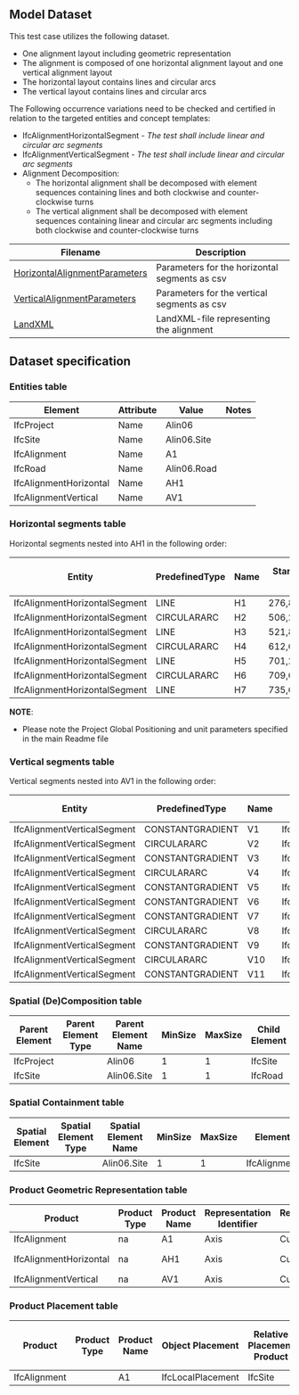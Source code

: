 ## Model Dataset

This test case utilizes the following dataset.

- One alignment layout including geometric representation
- The alignment is composed of one horizontal alignment layout and one vertical alignment layout
- The horizontal layout contains lines and circular arcs
- The vertical layout contains lines and circular arcs

The Following occurrence variations need to be checked and certified in relation to the targeted entities and concept templates:

- IfcAlignmentHorizontalSegment - *The test shall include linear and circular arc segments*
- IfcAlignmentVerticalSegment - *The test shall include linear and circular arc segments*
- Alignment Decomposition:
  - The horizontal alignment shall be decomposed with element sequences containing lines and both clockwise and counter-clockwise turns
  - The vertical alignment shall be decomposed with element sequences containing linear and circular arc segments including both clockwise and counter-clockwise turns

| Filename                                                     | Description                                   |
| ------------------------------------------------------------ | --------------------------------------------- |
| [HorizontalAlignmentParameters](./HorizontalAlignmentParameters.csv) | Parameters for the horizontal segments as csv |
| [VerticalAlignmentParameters](./VerticalAlignmentParameters.csv) | Parameters for the vertical segments as csv   |
| [LandXML](./TOI-M14334-0000A.xml)                            | LandXML-file representing the alignment       |

## Dataset specification

### Entities table

| **Element**            | **Attribute** | **Value**   | **Notes** |
| ---------------------- | ------------- | ----------- | --------- |
| IfcProject             | Name          | Alin06      |           |
| IfcSite                | Name          | Alin06.Site |           |
| IfcAlignment           | Name          | A1          |           |
| IfcRoad                | Name          | Alin06.Road |           |
| IfcAlignmentHorizontal | Name          | AH1         |           |
| IfcAlignmentVertical   | Name          | AV1         |           |

### Horizontal segments table

Horizontal segments nested into AH1 in the following order:

| Entity                        | PredefinedType | Name | Start Point X | Start Point Y | Start Direction | Start Radius Of Curvature | End Radius Of Curvature | Segment Length |
| ----------------------------- | -------------- | ---- | ------------- | ------------- | --------------- | ------------------------- | ----------------------- | -------------- |
| IfcAlignmentHorizontalSegment | LINE           | H1   | 276,867419    | 935,549267    | 0,001724622     | 0                         | 0                       | 229,405681     |
| IfcAlignmentHorizontalSegment | CIRCULARARC    | H2   | 506,272759    | 935,944905    | 0,00172463      | -110                      | -110                    | 15,594208      |
| IfcAlignmentHorizontalSegment | LINE           | H3   | 521,816666    | 934,8682      | 6,143144395     | 0                         | 0                       | 91,725737      |
| IfcAlignmentHorizontalSegment | CIRCULARARC    | H4   | 612,644434    | 922,064789    | 6,143144399     | -110                      | -110                    | 120,80482      |
| IfcAlignmentHorizontalSegment | LINE           | H5   | 701,264387    | 849,049537    | 5,044918731     | 0                         | 0                       | 25,538554      |
| IfcAlignmentHorizontalSegment | CIRCULARARC    | H6   | 709,601071    | 824,909996    | 5,044918761     | 110                       | 110                     | 49,633636      |
| IfcAlignmentHorizontalSegment | LINE           | H7   | 735,66497     | 783,164849    | 5,49613363      | 0                         | 0                       | 83,739856      |

**NOTE**:

- Please note the Project Global Positioning and unit parameters specified in the main Readme file

### Vertical segments table

Vertical segments nested into AV1 in the following order:

| Entity                      | PredefinedType   | Name | Type                        | Start Dist Along | Horizontal Length | Start Height | Start Gradient | End Gradient | RadiusOfCurvature |
| --------------------------- | ---------------- | ---- | --------------------------- | ---------------- | ----------------- | ------------ | -------------- | ------------ | ----------------- |
| IfcAlignmentVerticalSegment | CONSTANTGRADIENT | V1   | IfcAlignmentVerticalSegment | 135,557          | 10,84246946       | 125,687614   | 0,03416131     | 0,03416131   | 0                 |
| IfcAlignmentVerticalSegment | CIRCULARARC      | V2   | IfcAlignmentVerticalSegment | 146,3994695      | 18,11228261       | 126,058007   | 0,03416131     | 0,020212997  | -1300             |
| IfcAlignmentVerticalSegment | CONSTANTGRADIENT | V3   | IfcAlignmentVerticalSegment | 164,5117521      | 40,83305808       | 126,5504044  | 0,020212997    | 0,020212997  | 0                 |
| IfcAlignmentVerticalSegment | CIRCULARARC      | V4   | IfcAlignmentVerticalSegment | 205,3448102      | 39,03368133       | 127,3757629  | 0,020212997    | -0,009817512 | -1300             |
| IfcAlignmentVerticalSegment | CONSTANTGRADIENT | V5   | IfcAlignmentVerticalSegment | 244,3784915      | 50,17607352       | 127,5786042  | -0,009817512   | -0,009817512 | 0                 |
| IfcAlignmentVerticalSegment | CONSTANTGRADIENT | V6   | IfcAlignmentVerticalSegment | 294,554565       | 11,522986         | 127,086      | 0              | 0            | 0                 |
| IfcAlignmentVerticalSegment | CONSTANTGRADIENT | V7   | IfcAlignmentVerticalSegment | 306,077551       | 192,5126892       | 127,086      | -0,003529811   | -0,003529811 | 0                 |
| IfcAlignmentVerticalSegment | CIRCULARARC      | V8   | IfcAlignmentVerticalSegment | 498,5902402      | 15,27528964       | 126,4064666  | -0,003529811   | -0,006584989 | -5000             |
| IfcAlignmentVerticalSegment | CONSTANTGRADIENT | V9   | IfcAlignmentVerticalSegment | 513,8655298      | 78,35926585       | 126,3292136  | -0,006584989   | -0,006584989 | 0                 |
| IfcAlignmentVerticalSegment | CIRCULARARC      | V10  | IfcAlignmentVerticalSegment | 592,2247957      | 10,41034226       | 125,8132186  | -0,006584989   | 0,00142311   | 1300              |
| IfcAlignmentVerticalSegment | CONSTANTGRADIENT | V11  | IfcAlignmentVerticalSegment | 602,6351379      | 13,80735508       | 125,7863506  | 0,00142311     | 0,00142311   | 0                 |

### Spatial (De)Composition table

| **Parent Element** | **Parent Element Type** | **Parent Element Name** | **MinSize** | **MaxSize** | **Child Element** | **Child Element Type** | **Child Element Name** |
| ------------------ | ----------------------- | ----------------------- | ----------- | ----------- | ----------------- | ---------------------- | ---------------------- |
| IfcProject         |                         | Alin06                  | 1           | 1           | IfcSite           |                        | Alin06.Site            |
| IfcSite            |                         | Alin06.Site             | 1           | 1           | IfcRoad           |                        | Allin06.Road           |

### Spatial Containment table

| **Spatial Element** | **Spatial Element Type** | **Spatial Element Name** | **MinSize** | **MaxSize** | **Element**  | **Element Type** | **Element Name** |
| ------------------- | ------------------------ | ------------------------ | ----------- | ----------- | ------------ | ---------------- | ---------------- |
| IfcSite             |                          | Alin06.Site              | 1           | 1           | IfcAlignment |                  | A1               |

### Product Geometric Representation table

| **Product**            | **Product Type** | **Product Name** | **Representation Identifier** | **Representation Type** | **Items**           |
| ---------------------- | ---------------- | ---------------- | ----------------------------- | ----------------------- | ------------------- |
| IfcAlignment           | na               | A1               | Axis                          | Curve3D                 | 1 IfcGradientCurve  |
| IfcAlignmentHorizontal | na               | AH1              | Axis                          | Curve2D                 | 1 IfcCompositeCurve |
| IfcAlignmentVertical   | na               | AV1              | Axis                          | Curve2D                 | 1 IfcGradientCurve  |

### Product Placement table

| **Product**  | **Product Type** | **Product Name** | **Object Placement** | Relative Placement Product | Relative Placement Product Type | Relative Placement Product Name |
| ------------ | ---------------- | ---------------- | -------------------- | -------------------------- | ------------------------------- | ------------------------------- |
| IfcAlignment |                  | A1               | IfcLocalPlacement    | IfcSite                    | na                              | Alin06.Site                     |

## 